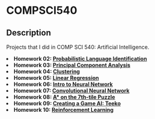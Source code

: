 # COMPSCI540

## Description
<p> Projects that I did in COMP SCI 540: Artificial Intelligence.
  <li> <b>Homework 02: <a href="https://github.com/arunike/CS540/tree/main/Homework%2002/hw2.pdf/" target="blank">Probabilistic Language Identification</a> </b> </li> 
  <li> <b>Homework 03: <a href="https://github.com/arunike/CS540/tree/main/Homework%2003/hw3.pdf/" target="blank">Principal Component Analysis</a> </b> </li>
  <li> <b>Homework 04: <a href="https://github.com/arunike/CS540/tree/main/Homework%2004/hw4.pdf/" target="blank">Clustering</a> </b> </li>
  <li> <b>Homework 05: <a href="https://github.com/arunike/CS540/tree/main/Homework%2005/hw5.pdf/" target="blank">Linear Regression</a> </b </li>
  <li> <b>Homework 06: <a href="https://github.com/arunike/CS540/tree/main/Homework%2006/hw6.pdf/" target="blank">Intro to Neural Network</a> </b> </li>
  <li> <b>Homework 07: <a href="https://github.com/arunike/CS540/tree/main/Homework%2007/hw7.pdf/" target="blank">Convolutional Neural Network</a> </b> </li>
  <li> <b>Homework 08: <a href="https://github.com/arunike/CS540/tree/main/Homework%2008/hw8.pdf/" target="blank">A* on the 7th-tile Puzzle</a> </b> </li>
  <li> <b>Homework 09: <a href="https://github.com/arunike/CS540/tree/main/Homework%2009/hw9.pdf/" target="blank">Creating a Game AI: Teeko</a> </b> </li>
  <li> <b>Homework 10: <a href="https://github.com/arunike/CS540/tree/main/Homework%2010/hw10.pdf/" target="blank">Reinforcement Learning</a> </b> </li>
</p>
